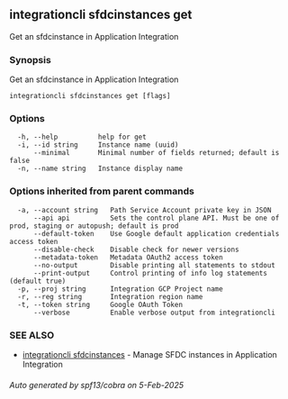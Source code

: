 ## integrationcli sfdcinstances get

Get an sfdcinstance in Application Integration

### Synopsis

Get an sfdcinstance in Application Integration

```
integrationcli sfdcinstances get [flags]
```

### Options

```
  -h, --help          help for get
  -i, --id string     Instance name (uuid)
      --minimal       Minimal number of fields returned; default is false
  -n, --name string   Instance display name
```

### Options inherited from parent commands

```
  -a, --account string   Path Service Account private key in JSON
      --api api          Sets the control plane API. Must be one of prod, staging or autopush; default is prod
      --default-token    Use Google default application credentials access token
      --disable-check    Disable check for newer versions
      --metadata-token   Metadata OAuth2 access token
      --no-output        Disable printing all statements to stdout
      --print-output     Control printing of info log statements (default true)
  -p, --proj string      Integration GCP Project name
  -r, --reg string       Integration region name
  -t, --token string     Google OAuth Token
      --verbose          Enable verbose output from integrationcli
```

### SEE ALSO

* [integrationcli sfdcinstances](integrationcli_sfdcinstances.md)	 - Manage SFDC instances in Application Integration

###### Auto generated by spf13/cobra on 5-Feb-2025
